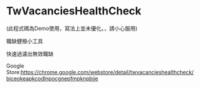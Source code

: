# TwVacanciesHealthCheck
(此程式碼為Demo使用，寫法上並未優化。，請小心服用)

職缺健檢小工具

快速過濾出無效職缺

Google Store:https://chrome.google.com/webstore/detail/twvacancieshealthcheck/bjceokeapkcodlnpocgnepfmpknpbjje
